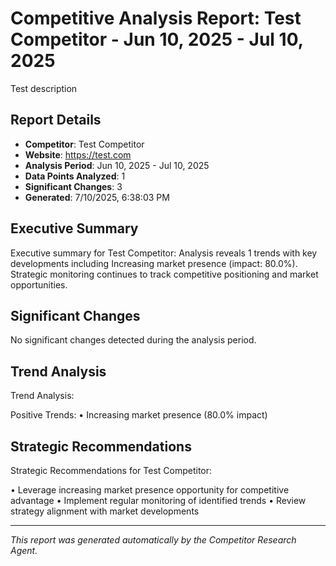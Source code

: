 # Competitive Analysis Report: Test Competitor - Jun 10, 2025 - Jul 10, 2025

Test description

## Report Details

- **Competitor**: Test Competitor
- **Website**: https://test.com
- **Analysis Period**: Jun 10, 2025 - Jul 10, 2025
- **Data Points Analyzed**: 1
- **Significant Changes**: 3
- **Generated**: 7/10/2025, 6:38:03 PM

## Executive Summary

Executive summary for Test Competitor: Analysis reveals 1 trends with key developments including Increasing market presence (impact: 80.0%). Strategic monitoring continues to track competitive positioning and market opportunities.

## Significant Changes

No significant changes detected during the analysis period.

## Trend Analysis

Trend Analysis:

Positive Trends:
• Increasing market presence (80.0% impact)

## Strategic Recommendations

Strategic Recommendations for Test Competitor:

• Leverage increasing market presence opportunity for competitive advantage
• Implement regular monitoring of identified trends
• Review strategy alignment with market developments

---

*This report was generated automatically by the Competitor Research Agent.*
